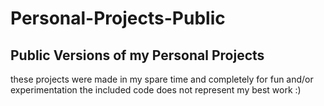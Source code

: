 # Personal-Projects-Public
## Public Versions of my Personal Projects
these projects were made in my spare time and completely for fun and/or experimentation
the included code does not represent my best work :)
